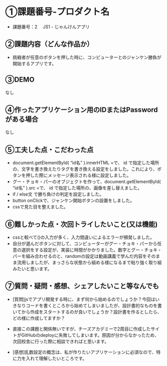 # ①課題番号-プロダクト名

- 課題番号：2 　JS1 - じゃんけんアプリ

## ②課題内容（どんな作品か）

- 挑戦者が任意のボタンを押した時に、コンピューターとのジャンケン勝負が開始するアプリです。

## ③DEMO

なし

## ④作ったアプリケーション用のIDまたはPasswordがある場合

なし

## ⑤工夫した点・こだわった点

- document.getElementById( “id名” ).innerHTML =で、 id で指定した場所の、文字を書き換えたりタグを書き換える設定をしました。これにより、ボタンを押した際にメッセージ表示される様に設定しました。
- グー・チョキ・パーのオブジェクトを作って、document.getElementById( “id名” ).src =で、 id で指定した場所の、画像を差し替えました。
- if / else文 で勝ち負けの判定を設定しました。
- button onClickで、ジャンケン開始ボタンの設置をしました。
- cssで見た目を整えました。

## ⑥難しかった点・次回トライしたいこと(又は機能)

- cssと較べて()の入力が多く、入力間違いによるエラーが頻発しました。
- 自分が選んだボタンに対して、コンピューターがグー・チョキ・パーから任意の選択をする設定が、実装に時間がかかりました。数字とグー・チョキ・パーを組み合わせるのと、randomの設定は動画講義で学んだ内容をそのまま流用しましたが、まっさらな状態から組める様になるまで粘り強く取り組みたいと思います。
## ⑦質問・疑問・感想、シェアしたいこと等なんでも

- [質問]jsでアプリ開発する時に、まず何から始めるのでしょうか？今回はいきなりコードを書くところから始めてしまいましたが、設計書的なものを書いてから作成をスタートするのが良いでしょうか？設計書を作るとしたら、どの様に作成してますか？
- 直接この課題と関係無いですが、チーズアカデミーで2周目に作成したサイトがGitHubのdeployに失敗してしまいます。原因が分からなかったため、次回校舎に行った際に相談できればと思います。

- [感想]乱数設定の概念は、私が作りたいアプリケーションに必須なので、特に力を入れて理解したいところです。

